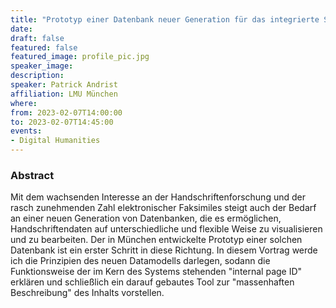 ```yaml
---
title: "Prototyp einer Datenbank neuer Generation für das integrierte Studium von Handschriften"
date:
draft: false
featured: false
featured_image: profile_pic.jpg
speaker_image:
description:
speaker: Patrick Andrist
affiliation: LMU München
where:
from: 2023-02-07T14:00:00
to: 2023-02-07T14:45:00
events:
- Digital Humanities
---
```


### Abstract


Mit dem wachsenden Interesse an der Handschriftenforschung und der rasch zunehmenden Zahl elektronischer Faksimiles steigt auch der Bedarf an einer neuen Generation von Datenbanken, die es ermöglichen, Handschriftendaten auf unterschiedliche und flexible Weise zu visualisieren und zu bearbeiten. Der in München entwickelte Prototyp einer solchen Datenbank ist ein erster Schritt in diese Richtung. 
In diesem Vortrag werde ich die Prinzipien des neuen Datamodells darlegen, sodann die Funktionsweise der im Kern des Systems stehenden "internal page ID" erklären und schließlich ein darauf gebautes Tool zur "massenhaften Beschreibung" des Inhalts vorstellen.
